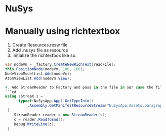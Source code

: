 # NuSys
Manually using richtextbox
=================================
1. Create Resources.resw file
2. Add .nusys file as resource
3. Initialize the richtextbox like so: 
```c#
var nodeVm = _factory.CreateNewRichText(readFile);  
this.PositionNode(nodeVm, 100, 100);
NodeViewModelList.Add(nodeVm);
AtomViewList.Add(nodeVm.View);

4. Add StreamReader to Factory and pass in the file in our case the file was called 'paragraph'
```c#
using (Stream s =
      typeof(NuSysApp.App).GetTypeInfo()
          .Assembly.GetManifestResourceStream("NuSysApp.Assets.paragraph.nusys"))
 {
    StreamReader reader = new StreamReader(s);
    c = reader.ReadToEnd();
    Debug.WriteLine(c);
 }

